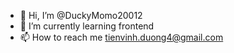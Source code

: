 - 👋 Hi, I’m @DuckyMomo20012
- 🌱 I’m currently learning frontend
- 📫 How to reach me tienvinh.duong4@gmail.com
